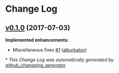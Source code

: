 # Change Log

## [v0.1.0](https://github.com/virtuozzo/feathers-authentication-keystone/tree/v0.1.0) (2017-07-03)
**Implemented enhancements:**

- Miscellaneous fixes [\#1](https://github.com/virtuozzo/feathers-authentication-keystone/pull/1) ([alkurbatov](https://github.com/alkurbatov))



\* *This Change Log was automatically generated by [github_changelog_generator](https://github.com/skywinder/Github-Changelog-Generator)*
